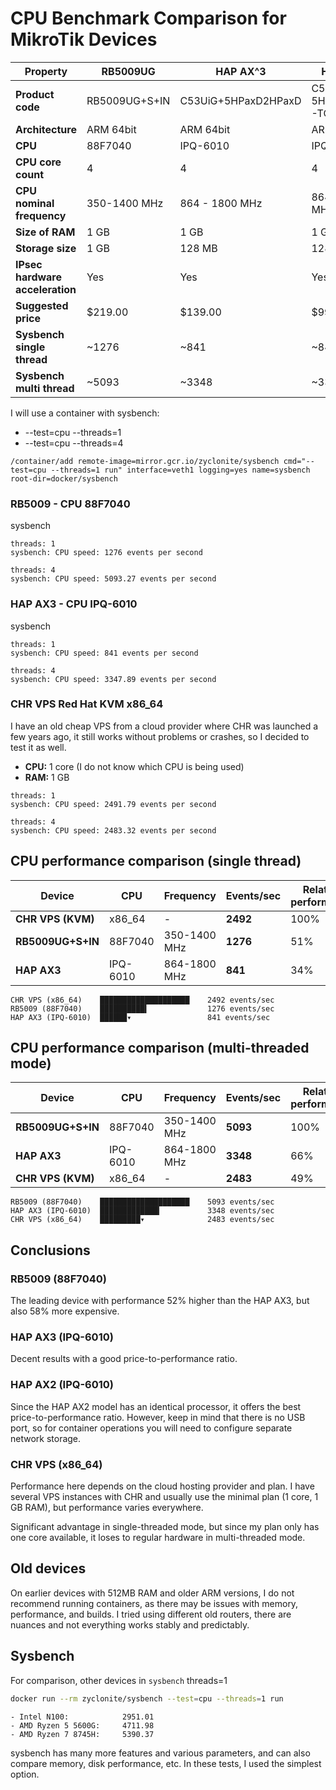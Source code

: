# CPU Benchmark Comparison for MikroTik Devices

| Property | RB5009UG | HAP AX^3 | HAP AX^2 |
|---|---|---|---|
| **Product code** | RB5009UG+S+IN | C53UiG+5HPaxD2HPaxD | C52iG-5HaxD2HaxD-TC |
| **Architecture** | ARM 64bit | ARM 64bit | ARM 64bit |
| **CPU** | 88F7040 | IPQ-6010 | IPQ-6010 |
| **CPU core count** | 4 | 4 | 4 |
| **CPU nominal frequency** | 350-1400 MHz | 864 - 1800 MHz | 864 - 1800 MHz |
| **Size of RAM** | 1 GB | 1 GB | 1 GB |
| **Storage size** | 1 GB | 128 MB | 128 MB |
| **IPsec hardware acceleration** | Yes | Yes | Yes |
| **Suggested price** | $219.00 | $139.00 | $99.00 |
| **Sysbench single thread** | ~1276 | ~841 | ~841 |
| **Sysbench multi thread** | ~5093 | ~3348 | ~3348 |

I will use a container with sysbench:
- --test=cpu --threads=1
- --test=cpu --threads=4

```routeros
/container/add remote-image=mirror.gcr.io/zyclonite/sysbench cmd="--test=cpu --threads=1 run" interface=veth1 logging=yes name=sysbench root-dir=docker/sysbench 
```

### RB5009 - CPU 88F7040

sysbench
```log
threads: 1
sysbench: CPU speed: 1276 events per second
```
```log
threads: 4
sysbench: CPU speed: 5093.27 events per second
```

### HAP AX3 - CPU IPQ-6010

sysbench
```log
threads: 1
sysbench: CPU speed: 841 events per second
```
```log
threads: 4
sysbench: CPU speed: 3347.89 events per second
```

### CHR VPS Red Hat KVM x86_64

I have an old cheap VPS from a cloud provider where CHR was launched a few years ago, it still works without problems or crashes, so I decided to test it as well.

- **CPU:** 1 core (I do not know which CPU is being used)
- **RAM:** 1 GB

```log
threads: 1
sysbench: CPU speed: 2491.79 events per second
```
```log
threads: 4
sysbench: CPU speed: 2483.32 events per second
```

## CPU performance comparison (single thread)

| Device | CPU | Frequency | Events/sec | Relative performance |
|---|---|---|---|---|
| **CHR VPS (KVM)** | x86_64 | - | **2492** | 100% |
| **RB5009UG+S+IN** | 88F7040 | 350-1400 MHz | **1276** | 51% |
| **HAP AX3** | IPQ-6010 | 864-1800 MHz | **841** | 34% |

```
CHR VPS (x86_64)    ████████████████████    2492 events/sec
RB5009 (88F7040)    ██████████▍             1276 events/sec
HAP AX3 (IPQ-6010)  ██████▾                 841 events/sec
```

## CPU performance comparison (multi-threaded mode)

| Device | CPU | Frequency | Events/sec | Relative performance |
|---|---|---|---|---|
| **RB5009UG+S+IN** | 88F7040 | 350-1400 MHz | **5093** | 100% |
| **HAP AX3** | IPQ-6010 | 864-1800 MHz | **3348** | 66% |
| **CHR VPS (KVM)** | x86_64 | - | **2483** | 49% |

```
RB5009 (88F7040)    ████████████████████    5093 events/sec
HAP AX3 (IPQ-6010)  █████████████▎          3348 events/sec
CHR VPS (x86_64)    █████████▾              2483 events/sec
```

## Conclusions

### RB5009 (88F7040)
The leading device with performance 52% higher than the HAP AX3, but also 58% more expensive.

### HAP AX3 (IPQ-6010)
Decent results with a good price-to-performance ratio.

### HAP AX2 (IPQ-6010)
Since the HAP AX2 model has an identical processor, it offers the best price-to-performance ratio. However, keep in mind that there is no USB port, so for container operations you will need to configure separate network storage.

### CHR VPS (x86_64)

Performance here depends on the cloud hosting provider and plan. I have several VPS instances with CHR and usually use the minimal plan (1 core, 1 GB RAM), but performance varies everywhere.

Significant advantage in single-threaded mode, but since my plan only has one core available, it loses to regular hardware in multi-threaded mode.

## Old devices
On earlier devices with 512MB RAM and older ARM versions, I do not recommend running containers, as there may be issues with memory, performance, and builds. I tried using different old routers, there are nuances and not everything works stably and predictably.

## Sysbench
For comparison, other devices in `sysbench` threads=1

```bash
docker run --rm zyclonite/sysbench --test=cpu --threads=1 run
```

```
- Intel N100:            2951.01
- AMD Ryzen 5 5600G:     4711.98
- AMD Ryzen 7 8745H:     5390.37
```

sysbench has many more features and various parameters, and can also compare memory, disk performance, etc. In these tests, I used the simplest option.
